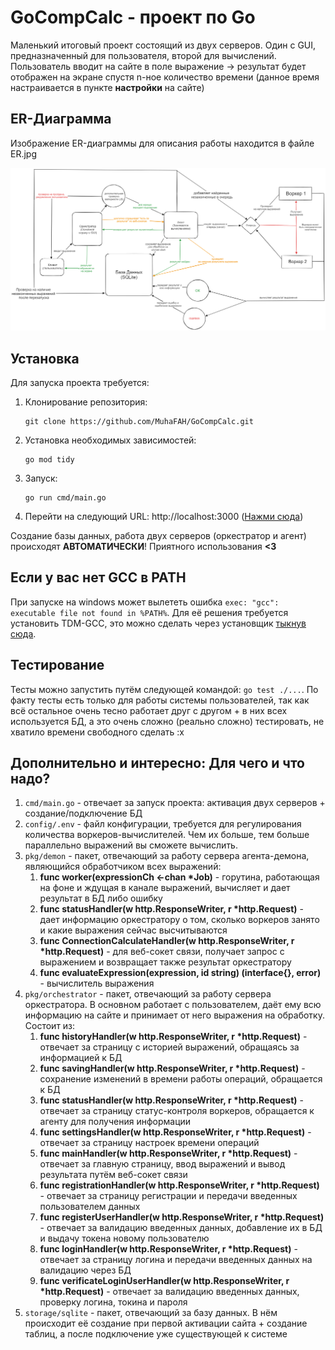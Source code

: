 # GoCompCalc - проект по Go

Маленький итоговый проект состоящий из двух серверов. Один с GUI, предназначенный для пользователя, второй для вычислений. Пользователь вводит на сайте в поле выражение -> результат будет отображен на экране спустя n-ное количество времени (данное время настраивается в пункте **настройки** на сайте)

## ER-Диаграмма
Изображение ER-диаграммы для описания работы находится в файле ER.jpg

![ER](ER.jpg)

## Установка
Для запуска проекта требуется:

1. Клонирование репозитория:
    ```
    git clone https://github.com/MuhaFAH/GoCompCalc.git
    ```
2. Установка необходимых зависимостей:
    ```
    go mod tidy
    ```
3. Запуск:
    ```
    go run cmd/main.go
    ```

4. Перейти на следующий URL: http://localhost:3000 ([Нажми сюда](http://localhost:3000))

Создание базы данных, работа двух серверов (оркестратор и агент) происходят **АВТОМАТИЧЕСКИ**!
Приятного использования **<3**

## Если у вас нет GCC в PATH

При запуске на windows может вылететь ошибка `exec: "gcc": executable file not found in %PATH%`.
Для её решения требуется установить TDM-GCC, это можно сделать через установщик [тыкнув сюда](https://jmeubank.github.io/tdm-gcc/).

## Тестирование

Тесты можно запустить путём следующей командой: 
    ```
    go test ./...
    ```.
  По факту тесты есть только для работы системы пользователей, так как всё остальное очень тесно работает друг с другом + в них всех используется БД, а это очень сложно (реально сложно) тестировать, не хватило времени свободного сделать :х

## Дополнительно и интересно: Для чего и что надо?

1. `cmd/main.go` - отвечает за запуск проекта: активация двух серверов + создание/подключение БД
2. `config/.env` - файл конфигурации, требуется для регулирования количества воркеров-вычислителей. Чем их больше, тем больше параллельно выражений вы сможете вычислить.
3. `pkg/demon` - пакет, отвечающий за работу сервера агента-демона, являющийся обработчиком всех выражений:
    1. __func worker(expressionCh <-chan *Job)__ - горутина, работающая на фоне и ждущая в канале выражений, вычисляет и дает результат в БД либо ошибку
    2. __func statusHandler(w http.ResponseWriter, r *http.Request)__ - дает информацию оркестратору о том, сколько воркеров занято и какие выражения сейчас высчитываются
    3. __func ConnectionCalculateHandler(w http.ResponseWriter, r *http.Request)__ - для веб-сокет связи, получает запрос с выражением и возвращает также результат оркестратору
    4. __func evaluateExpression(expression, id string) (interface{}, error)__ - вычислитель выражения
4. `pkg/orchestrator` - пакет, отвечающий за работу сервера оркестратора. В основном работает с пользователем, даёт ему всю информацию на сайте и принимает от него выражения на обработку. Состоит из:
    1. __func historyHandler(w http.ResponseWriter, r *http.Request)__ - отвечает за страницу с историей выражений, обращаясь за информацией к БД
    2. __func savingHandler(w http.ResponseWriter, r *http.Request)__ - сохранение изменений в времени работы операций, обращается к БД
    3. __func statusHandler(w http.ResponseWriter, r *http.Request)__ - отвечает за страницу статус-контроля воркеров, обращается к агенту для получения информации
    4. __func settingsHandler(w http.ResponseWriter, r *http.Request)__ - отвечает за страницу настроек времени операций
    5. __func mainHandler(w http.ResponseWriter, r *http.Request)__ - отвечает за главную страницу, ввод выражений и вывод результата путём веб-сокет связи
    6. __func registrationHandler(w http.ResponseWriter, r *http.Request)__ - отвечает за страницу регистрации и передачи введенных пользователем данных
    7. __func registerUserHandler(w http.ResponseWriter, r *http.Request)__ - отвечает за валидацию введенных данных, добавление их в БД и выдачу токена новому пользователю
    8. __func loginHandler(w http.ResponseWriter, r *http.Request)__ - отвечает за страницу логина и передачи введенных данных на валидацию через БД
    9. __func verificateLoginUserHandler(w http.ResponseWriter, r *http.Request)__ - отвечает за валидацию введенных данных, проверку логина, токина и пароля
5. `storage/sqlite` - пакет, отвечающий за базу данных. В нём происходит её создание при первой активации сайта + создание таблиц, а после подключение уже существующей к системе